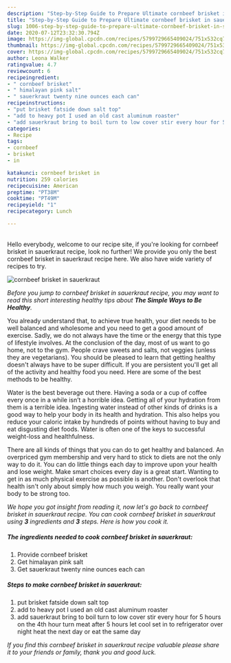 ```yaml
---
description: "Step-by-Step Guide to Prepare Ultimate cornbeef brisket in sauerkraut"
title: "Step-by-Step Guide to Prepare Ultimate cornbeef brisket in sauerkraut"
slug: 1006-step-by-step-guide-to-prepare-ultimate-cornbeef-brisket-in-sauerkraut
date: 2020-07-12T23:32:30.794Z
image: https://img-global.cpcdn.com/recipes/5799729665409024/751x532cq70/cornbeef-brisket-in-sauerkraut-recipe-main-photo.jpg
thumbnail: https://img-global.cpcdn.com/recipes/5799729665409024/751x532cq70/cornbeef-brisket-in-sauerkraut-recipe-main-photo.jpg
cover: https://img-global.cpcdn.com/recipes/5799729665409024/751x532cq70/cornbeef-brisket-in-sauerkraut-recipe-main-photo.jpg
author: Leona Walker
ratingvalue: 4.7
reviewcount: 6
recipeingredient:
- " cornbeef brisket"
- " himalayan pink salt"
- " sauerkraut twenty nine ounces each can"
recipeinstructions:
- "put brisket fatside down salt top"
- "add to heavy pot I used an old cast aluminum roaster"
- "add sauerkraut bring to boil turn to low cover stir every hour for 5 hours on the 4th hour turn meat  after 5 hours let cool set in to refrigerator over night heat the next day or eat the same day"
categories:
- Recipe
tags:
- cornbeef
- brisket
- in

katakunci: cornbeef brisket in 
nutrition: 259 calories
recipecuisine: American
preptime: "PT38M"
cooktime: "PT49M"
recipeyield: "1"
recipecategory: Lunch

---
```

<br>
Hello everybody, welcome to our recipe site, if you're looking for cornbeef brisket in sauerkraut recipe, look no further! We provide you only the best cornbeef brisket in sauerkraut recipe here. We also have wide variety of recipes to try.
<br>


![cornbeef brisket in sauerkraut](https://img-global.cpcdn.com/recipes/5799729665409024/751x532cq70/cornbeef-brisket-in-sauerkraut-recipe-main-photo.jpg)

<i>Before you jump to cornbeef brisket in sauerkraut recipe, you may want to read this short interesting healthy tips about <strong>The Simple Ways to Be Healthy</strong>.</i>

You already understand that, to achieve true health, your diet needs to be well balanced and wholesome and you need to get a good amount of exercise. Sadly, we do not always have the time or the energy that this type of lifestyle involves. At the conclusion of the day, most of us want to go home, not to the gym. People crave sweets and salts, not veggies (unless they are vegetarians). You should be pleased to learn that getting healthy doesn't always have to be super difficult. If you are persistent you'll get all of the activity and healthy food you need. Here are some of the best methods to be healthy.

Water is the best beverage out there. Having a soda or a cup of coffee every once in a while isn’t a horrible idea. Getting all of your hydration from them is a terrible idea. Ingesting water instead of other kinds of drinks is a good way to help your body in its health and hydration. This also helps you reduce your caloric intake by hundreds of points without having to buy and eat disgusting diet foods. Water is often one of the keys to successful weight-loss and healthfulness.

There are all kinds of things that you can do to get healthy and balanced. An overpriced gym membership and very hard to stick to diets are not the only way to do it. You can do little things each day to improve upon your health and lose weight. Make smart choices every day is a great start. Wanting to get in as much physical exercise as possible is another. Don't overlook that health isn't only about simply how much you weigh. You really want your body to be strong too. 


<i>We hope you got insight from reading it, now let's go back to cornbeef brisket in sauerkraut recipe. You can cook cornbeef brisket in sauerkraut using <strong>3</strong> ingredients and <strong>3</strong> steps. Here is how you cook it.
</i>

##### The ingredients needed to cook cornbeef brisket in sauerkraut:

1. Provide  cornbeef brisket
1. Get  himalayan pink salt
1. Get  sauerkraut twenty nine ounces each can


##### Steps to make cornbeef brisket in sauerkraut:

1. put brisket fatside down salt top
1. add to heavy pot I used an old cast aluminum roaster
1. add sauerkraut bring to boil turn to low cover stir every hour for 5 hours on the 4th hour turn meat  after 5 hours let cool set in to refrigerator over night heat the next day or eat the same day


<i>If you find this cornbeef brisket in sauerkraut recipe valuable please share it to your friends or family, thank you and good luck.</i>

